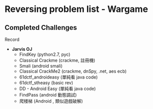 # Reversing problem list - Wargame

## Completed Challenges
Record


* **Jarvis OJ**
	- FindKey (python2.7, pyc)
	- Classical Crackme (crackme, 註冊機)
	- Smali (android smali)
	- Classical CrackMe2 (crackme, dnSpy, .net, aes ecb)
	- 61dctf_androideasy (單純看 java code)
	- 61dctf_stheasy (basic rev)
	- DD - Android Easy (單純看 java code)
	- FindPass (android 動態調試)
	- 爬楼梯 (Android , 類似遊戲破解)



